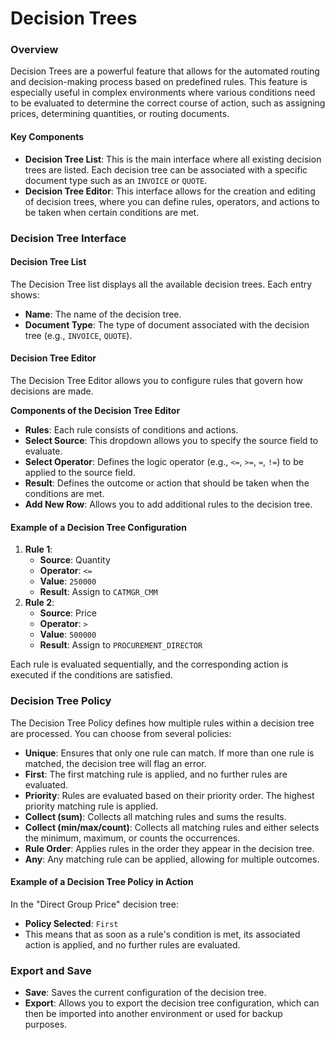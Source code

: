 # Decision Trees

### Overview

Decision Trees are a powerful feature that allows for the automated routing and decision-making process based on predefined rules. This feature is especially useful in complex environments where various conditions need to be evaluated to determine the correct course of action, such as assigning prices, determining quantities, or routing documents.

#### Key Components

* **Decision Tree List**: This is the main interface where all existing decision trees are listed. Each decision tree can be associated with a specific document type such as an `INVOICE` or `QUOTE`.
* **Decision Tree Editor**: This interface allows for the creation and editing of decision trees, where you can define rules, operators, and actions to be taken when certain conditions are met.

### Decision Tree Interface

#### Decision Tree List

The Decision Tree list displays all the available decision trees. Each entry shows:

* **Name**: The name of the decision tree.
* **Document Type**: The type of document associated with the decision tree (e.g., `INVOICE`, `QUOTE`).

#### Decision Tree Editor

The Decision Tree Editor allows you to configure rules that govern how decisions are made.

**Components of the Decision Tree Editor**

* **Rules**: Each rule consists of conditions and actions.
* **Select Source**: This dropdown allows you to specify the source field to evaluate.
* **Select Operator**: Defines the logic operator (e.g., `<=`, `>=`, `=`, `!=`) to be applied to the source field.
* **Result**: Defines the outcome or action that should be taken when the conditions are met.
* **Add New Row**: Allows you to add additional rules to the decision tree.

#### Example of a Decision Tree Configuration

1. **Rule 1**:
   * **Source**: Quantity
   * **Operator**: `<=`
   * **Value**: `250000`
   * **Result**: Assign to `CATMGR_CMM`
2. **Rule 2**:
   * **Source**: Price
   * **Operator**: `>`
   * **Value**: `500000`
   * **Result**: Assign to `PROCUREMENT_DIRECTOR`

Each rule is evaluated sequentially, and the corresponding action is executed if the conditions are satisfied.

### Decision Tree Policy

The Decision Tree Policy defines how multiple rules within a decision tree are processed. You can choose from several policies:

* **Unique**: Ensures that only one rule can match. If more than one rule is matched, the decision tree will flag an error.
* **First**: The first matching rule is applied, and no further rules are evaluated.
* **Priority**: Rules are evaluated based on their priority order. The highest priority matching rule is applied.
* **Collect (sum)**: Collects all matching rules and sums the results.
* **Collect (min/max/count)**: Collects all matching rules and either selects the minimum, maximum, or counts the occurrences.
* **Rule Order**: Applies rules in the order they appear in the decision tree.
* **Any**: Any matching rule can be applied, allowing for multiple outcomes.

#### Example of a Decision Tree Policy in Action

In the "Direct Group Price" decision tree:

* **Policy Selected**: `First`
* This means that as soon as a rule's condition is met, its associated action is applied, and no further rules are evaluated.

### Export and Save

* **Save**: Saves the current configuration of the decision tree.
* **Export**: Allows you to export the decision tree configuration, which can then be imported into another environment or used for backup purposes.
